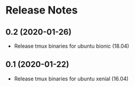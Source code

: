 # Release Notes

## 0.2 (2020-01-26)

- Release tmux binaries for ubuntu bionic (18.04)

## 0.1 (2020-01-22)

- Release tmux binaries for ubuntu xenial (16.04)

